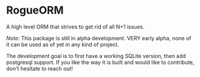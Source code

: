 # RogueORM
 A high level ORM that strives to get rid of all N+1 issues.

_Note_: This package is still in alpha development. VERY early alpha, none of it can be used as of yet in any kind of project.

The development goal is to first have a working SQLite version, then add postgresql support. If you like the way it is built and would like to contribute, don't hesitate to reach out!
